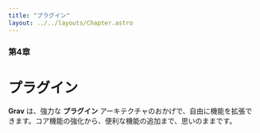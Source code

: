 ```yaml
---
title: "プラグイン"
layout: ../../layouts/Chapter.astro
---
```


### 第4章

# プラグイン

**Grav** は、強力な **プラグイン** アーキテクチャのおかげで、自由に機能を拡張できます。コア機能の強化から、便利な機能の追加まで、思いのままです。

